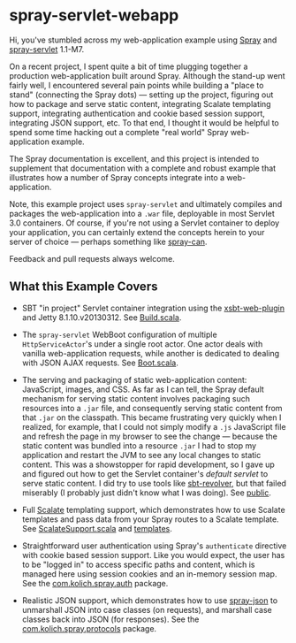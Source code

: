 # spray-servlet-webapp

Hi, you've stumbled across my web-application example using <a href="http://spray.io">Spray</a> and <a href="http://spray.io/documentation/spray-servlet/">spray-servlet</a> 1.1-M7.

On a recent project, I spent quite a bit of time plugging together a production web-application built around Spray.  Although the stand-up went fairly well, I encountered several pain points while building a "place to stand" (connecting the Spray dots) &mdash; setting up the project, figuring out how to package and serve static content, integrating Scalate templating support, integrating authentication and cookie based session support, integrating JSON support, etc.  To that end, I thought it would be helpful to spend some time hacking out a complete "real world" Spray web-application example.

The Spray documentation is excellent, and this project is intended to supplement that documentation with a complete and robust example that illustrates how a number of Spray concepts integrate into a web-application.

Note, this example project uses `spray-servlet` and ultimately compiles and packages the web-application into a `.war` file, deployable in most Servlet 3.0 containers.  Of course, if you're not using a Servlet container to deploy your application, you can certainly extend the concepts herein to your server of choice &mdash; perhaps something like <a href="http://spray.io/documentation/spray-can/">spray-can</a>.

Feedback and pull requests always welcome.

## What this Example Covers

* SBT "in project" Servlet container integration using the <a href="https://github.com/JamesEarlDouglas/xsbt-web-plugin">xsbt-web-plugin</a> and Jetty 8.1.10.v20130312.  See <a href="https://github.com/markkolich/spray-servlet-webapp/blob/master/project/Build.scala">Build.scala</a>.

* The `spray-servlet` WebBoot configuration of multiple `HttpServiceActor`'s under a single root actor. One actor deals with vanilla web-application requests, while another is dedicated to dealing with JSON AJAX requests. See <a href="https://github.com/markkolich/spray-servlet-webapp/blob/master/src/main/scala/com/kolich/spray/Boot.scala">Boot.scala</a>.

* The serving and packaging of static web-application content: JavaScript, images, and CSS.  As far as I can tell, the Spray default mechanism for serving static content involves packaging such resources into a `.jar` file, and consequently serving static content from that `.jar` on the classpath.  This became frustrating very quickly when I realized, for example, that I could not simply modify a `.js` JavaScript file and refresh the page in my browser to see the change &mdash; because the static content was bundled into a resource `.jar` I had to stop my application and restart the JVM to see any local changes to static content.  This was a showstopper for rapid development, so I gave up and figured out how to get the Servlet container's *default servlet* to serve static content.  I did try to use tools like <a href="https://github.com/spray/sbt-revolver">sbt-revolver</a>, but that failed miserably (I probably just didn't know what I was doing).  See <a href="https://github.com/markkolich/spray-servlet-webapp/tree/master/src/main/webapp/public">public</a>.

* Full <a href="http://scalate.fusesource.org">Scalate</a> templating support, which demonstrates how to use Scalate templates and pass data from your Spray routes to a Scalate template.  See <a href="https://github.com/markkolich/spray-servlet-webapp/blob/master/src/main/scala/com/kolich/spray/templating/ScalateSupport.scala">ScalateSupport.scala</a> and <a href="https://github.com/markkolich/spray-servlet-webapp/tree/master/src/main/resources/templates">templates</a>.

* Straightforward user authentication using Spray's `authenticate` directive with cookie based session support.  Like you would expect, the user has to be "logged in" to access specific paths and content, which is managed here using session cookies and an in-memory session map.  See the <a href="https://github.com/markkolich/spray-servlet-webapp/tree/master/src/main/scala/com/kolich/spray/auth">com.kolich.spray.auth</a> package.

* Realistic JSON support, which demonstrates how to use <a href="https://github.com/spray/spray-json">spray-json</a> to unmarshall JSON into case classes (on requests), and marshall case classes back into JSON (for responses).  See the <a href="https://github.com/markkolich/spray-servlet-webapp/tree/master/src/main/scala/com/kolich/spray/protocols">com.kolich.spray.protocols</a> package.
